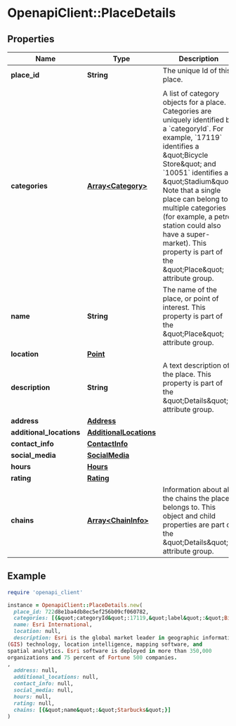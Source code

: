 # OpenapiClient::PlaceDetails

## Properties

| Name | Type | Description | Notes |
| ---- | ---- | ----------- | ----- |
| **place_id** | **String** | The unique Id of this place.
 |  |
| **categories** | [**Array&lt;Category&gt;**](Category.md) | A list of category objects for a place.  Categories are uniquely identified by a &#x60;categoryId&#x60;. For example, &#x60;17119&#x60; identifies a \&quot;Bicycle Store\&quot; and &#x60;10051&#x60; identifies a \&quot;Stadium\&quot;. Note that a single place can belong to multiple categories (for example, a petrol station could also have a super-market).  This property is part of the \&quot;Place\&quot; attribute group.  | [optional] |
| **name** | **String** | The name of the place, or point of interest.  This property is part of the \&quot;Place\&quot; attribute group.  | [optional] |
| **location** | [**Point**](Point.md) |  | [optional] |
| **description** | **String** | A text description of the place.  This property is part of the \&quot;Details\&quot; attribute group.  | [optional] |
| **address** | [**Address**](Address.md) |  | [optional] |
| **additional_locations** | [**AdditionalLocations**](AdditionalLocations.md) |  | [optional] |
| **contact_info** | [**ContactInfo**](ContactInfo.md) |  | [optional] |
| **social_media** | [**SocialMedia**](SocialMedia.md) |  | [optional] |
| **hours** | [**Hours**](Hours.md) |  | [optional] |
| **rating** | [**Rating**](Rating.md) |  | [optional] |
| **chains** | [**Array&lt;ChainInfo&gt;**](ChainInfo.md) | Information about all the chains the place belongs to.  This object and child properties are part of the \&quot;Details\&quot; attribute group.  | [optional] |

## Example

```ruby
require 'openapi_client'

instance = OpenapiClient::PlaceDetails.new(
  place_id: 722d8e1ba4db8ec5ef256b09cf060782,
  categories: [{&quot;categoryId&quot;:17119,&quot;label&quot;:&quot;Bicycle Store&quot;}],
  name: Esri International,
  location: null,
  description: Esri is the global market leader in geographic information system
(GIS) technology, location intelligence, mapping software, and
spatial analytics. Esri software is deployed in more than 350,000
organizations and 75 percent of Fortune 500 companies.
,
  address: null,
  additional_locations: null,
  contact_info: null,
  social_media: null,
  hours: null,
  rating: null,
  chains: [{&quot;name&quot;:&quot;Starbucks&quot;}]
)
```

